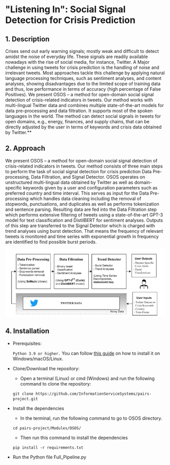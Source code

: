 # "Listening In": Social Signal Detection for Crisis Prediction

## 1. Description


<p> 

Crises send out early warning signals; mostly weak and difficult to detect amidst the noise of everyday life. These signals are readily available nowadays with the rise of social media, for instance, Twitter. A Major challenge in using tweets for crisis prediction is the handling of noise and irrelevant tweets. Most approaches tackle this challenge by applying natural language processing techniques, such as sentiment analyses, and content analyses, showing disadvantages due to the limited scope of
training data and thus, low performance in terms of accuracy (high percentage of False Positives). We present OSOS – a method for open-domain social signal detection of crisis-related indicators in tweets. Our method works with multi-lingual Twitter data and combines multiple state-of-the-art models for data pre-processing and data filtration. It supports most of the spoken languages in the world. The method can detect social signals in tweets for open domains, e.g., energy, finances, and supply chains, that can be directly adjusted by the user in terms of keywords and crisis data obtained by Twitter.**
    
</p>


## 2. Approach

<p> 

We present OSOS – a method for open-domain social signal detection of crisis-related indicators in tweets. Our method consists of three main steps to perform the task of social signal detection for crisis prediction Data Pre-processing, Data Filtration, and Signal Detector. OSOS operates on unstructured multi-lingual data obtained by Twitter as well as domain-specific keywords given by a user and configuration parameters such as preferred country and time interval.
This serves as input for the Data Pre-processing which handles data cleaning including the removal of stopwords, punctuations, and duplicates as well as
performs tokenization and sentence parsing. Resulting data are fed into the Data Filtration step which performs extensive filtering of tweets using a state-of-the-art GPT-3 model for text classification and DistilBERT for sentiment analyses. Outputs of this step are transferred to the Signal Detector which is charged with trend
analyses using burst detection. That means the frequency of relevant tweets is monitored and time series with exponential growth in frequency are identified to find possible burst periods.

<p> 

!["Demo"](Images/Methodology.png)

## 4. Installation 

- Prerequisites:

	```Python 3.9 or higher.``` You can follow [this guide](https://phoenixnap.com/kb/upgrade-python) on how to install it on Windows/macOS/Linux.

- Clone/Download the repository:

	- Open a terminal (Linux) or cmd (Windows) and run the following command to clone the repository:
	```
	git clone https://github.com/InformationServiceSystems/pairs-project.git
	```

- Install the dependencies 

	- In the terminal, run the following command to go to OSOS directory. 
	```
	cd pairs-project/Modules/OSOS/
	```
	- Then run this command to install the dependencies
	```
	pip install -r requirements.txt
	```

- Run the Python file Full_Pipeline.py


